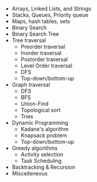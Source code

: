 - Arrays, Linked Lists, and Strings
- Stacks, Queues, Priority queue
- Maps, hash tables, sets
- Binary Search
- Binary Search Tree
- Tree traversal
  - Preorder traversal
  - Inorder traversal
  - Postorder traversal
  - Level Order traversal
  - DFS
  - Top-down/bottom-up
- Graph traversal
  - DFS
  - BFS
  - Union-Find
  - Topological sort
  - Tries
- Dynamic Programming
  - Kadane's algorithm
  - Knapsack problem
  - Top-down/bottom-up
- Greedy algorithms
  - Activity selection
  - Task Scheduling
- Backtracking & Recursion
- Miscelleneous
